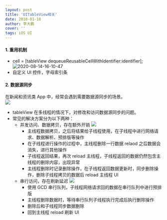 ```yaml
---
layout: post
title: 'UITableView相关'
date: 2018-01-18
author: 李大鹏
cover: ''
tags: iOS UI
---
```


#### 1. 重用机制

- cell = [tableView dequeueReusableCellWithIdentifier:identifier];
  ![2020-08-14-16-10-47](http://files.pandaleo.cn/2020-08-14-16-10-47.png)
- 自定义 UI 控件，字母索引条

#### 2. 数据源同步

在新闻和资讯类 App 中，经常会遇到需要数据源同步的场景。  
![](http://files.pandaleo.cn/f472037a4f9a8b5145549c8464c40b4f.png)

- tableView 在多线程的情况下，对修改和访问数据源同步的问题。
- 常见的解决方案分为以下两种：
  - 并发访问、数据拷贝，存在额外开销
    ![](http://files.pandaleo.cn/98fc1080e4f4bd0095c545318ce31e99.png)
    - 主线程数据拷贝，之后将结果给子线程使用，在子线程中进行网络请求、数据解析、预排版等操作
    - 在子线程进行操作的过程中，主线程删除一行数据 relaod 之后数据会消失，进行其他操作
    - 子线程返回结果，再次 reload 主线程，子线程返回的数据仍然包含主线程的删除内容，出现异常
    - 主线程删除时记录删除操作，在子线程返回数据更新时，同步删除操作，删除子线程拷贝的数据后 reload 主线程 UI
  - 串行访问，存在刷新延迟
    ![](http://files.pandaleo.cn/011a7c171c5ee22884e7fe9410694e1f.png)
    - 使用 GCD 串行队列，子线程网络请求回的数据在串行队列中进行预排版
    - 主线程删除数据时，等待串行队列子线程执行完成后执行删除操作
    - 删除后和子线程同步数据删除
    - 回到主线程 reload 刷新 UI
